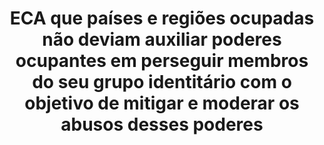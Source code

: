 ---
title: "ECA que países e regiões ocupadas não deviam auxiliar poderes ocupantes em perseguir membros do seu grupo identitário com o objetivo de mitigar e moderar os abusos desses poderes"
infoslide: ""
round: "Round 3"
weight: 3
videos: []
tags: ['Security, War and Military']
layout: "motion"
categories: ["motions"]
---
